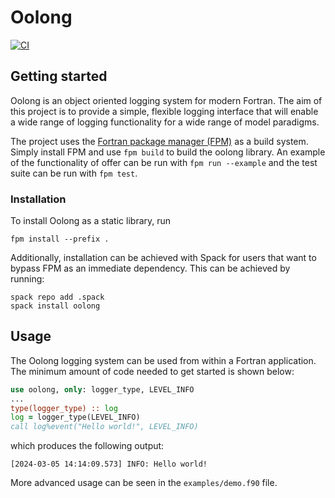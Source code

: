 # Oolong

[![CI](https://github.com/EdHone/oolong/workflows/pull-request/badge.svg)](https://github.com/EdHone/oolong/actions)

## Getting started
Oolong is an object oriented logging system for modern Fortran. The aim of this project is to provide a simple, flexible logging interface that will enable a wide range of logging functionality for a wide range of model paradigms.

The project uses the [Fortran package manager (FPM)](https://github.com/fortran-lang/fpm) as a build system. Simply install FPM and use ```fpm build``` to build the oolong library. An example of the functionality of offer can be run with ```fpm run --example``` and the test suite can be run with ```fpm test```.

### Installation
To install Oolong as a static library, run
```
fpm install --prefix .
```
Additionally, installation can be achieved with Spack for users that want to bypass FPM as an immediate dependency. This can be achieved by running:
```shell
spack repo add .spack
spack install oolong
```

## Usage
The Oolong logging system can be used from within a Fortran application. The minimum amount of code needed to get started is shown below:
```fortran
use oolong, only: logger_type, LEVEL_INFO
...
type(logger_type) :: log
log = logger_type(LEVEL_INFO)
call log%event("Hello world!", LEVEL_INFO)
```
which produces the following output:
```
[2024-03-05 14:14:09.573] INFO: Hello world!
```

More advanced usage can be seen in the ```examples/demo.f90``` file.
